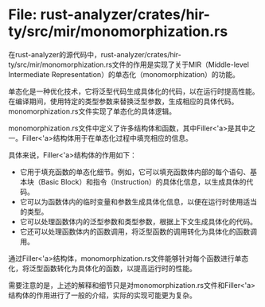 # File: rust-analyzer/crates/hir-ty/src/mir/monomorphization.rs

在rust-analyzer的源代码中，rust-analyzer/crates/hir-ty/src/mir/monomorphization.rs文件的作用是实现了关于MIR（Middle-level Intermediate Representation）的单态化（monomorphization）的功能。

单态化是一种优化技术，它将泛型代码生成具体化的代码，以在运行时提高性能。在编译期间，使用特定的类型参数来替换泛型参数，生成相应的具体代码。monomorphization.rs文件实现了单态化的具体逻辑。

monomorphization.rs文件中定义了许多结构体和函数，其中Filler<'a>是其中之一。Filler<'a>结构体用于在单态化过程中填充相应的信息。

具体来说，Filler<'a>结构体的作用如下：
- 它用于填充函数的单态化细节。例如，它可以填充函数体内部的每个语句、基本块（Basic Block）和指令（Instruction）的具体化信息，以生成具体的代码。
- 它可以为函数体内的临时变量和参数生成具体化信息，以便在运行时使用适当的类型。
- 它可以处理函数体内的泛型参数和类型参数，根据上下文生成具体化的代码。
- 它还可以处理函数体内的函数调用，将泛型函数的调用转化为具体化的函数调用。

通过Filler<'a>结构体，monomorphization.rs文件能够针对每个函数进行单态化，将泛型函数转化为具体化的函数，以提高运行时的性能。

需要注意的是，上述的解释和细节只是对monomorphization.rs文件和Filler<'a>结构体的作用进行了一般的介绍，实际的实现可能更为复杂。

